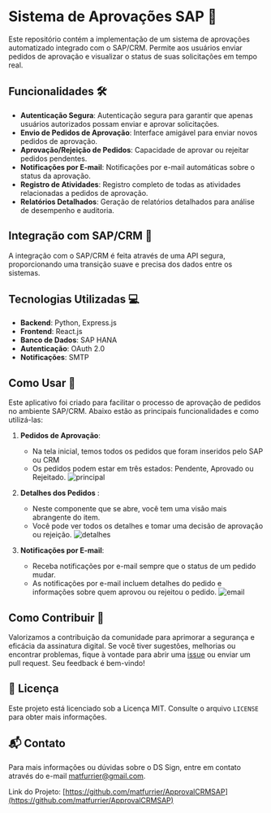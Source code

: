 # Sistema de Aprovações SAP 🚀

Este repositório contém a implementação de um sistema de aprovações automatizado integrado com o SAP/CRM. Permite aos usuários enviar pedidos de aprovação e visualizar o status de suas solicitações em tempo real.

## Funcionalidades 🛠

- **Autenticação Segura**: Autenticação segura para garantir que apenas usuários autorizados possam enviar e aprovar solicitações.
- **Envio de Pedidos de Aprovação**: Interface amigável para enviar novos pedidos de aprovação.
- **Aprovação/Rejeição de Pedidos**: Capacidade de aprovar ou rejeitar pedidos pendentes.
- **Notificações por E-mail**: Notificações por e-mail automáticas sobre o status da aprovação.
- **Registro de Atividades**: Registro completo de todas as atividades relacionadas a pedidos de aprovação.
- **Relatórios Detalhados**: Geração de relatórios detalhados para análise de desempenho e auditoria.

## Integração com SAP/CRM 💼

A integração com o SAP/CRM é feita através de uma API segura, proporcionando uma transição suave e precisa dos dados entre os sistemas.

## Tecnologias Utilizadas 💻

- **Backend**: Python, Express.js
- **Frontend**: React.js
- **Banco de Dados**: SAP HANA
- **Autenticação**: OAuth 2.0
- **Notificações**: SMTP

## Como Usar 📖

Este aplicativo foi criado para facilitar o processo de aprovação de pedidos no ambiente SAP/CRM. Abaixo estão as principais funcionalidades e como utilizá-las:

1. **Pedidos de Aprovação**:
   - Na tela inicial, temos todos os pedidos que foram inseridos pelo SAP ou CRM
   - Os pedidos podem estar em três estados: Pendente, Aprovado ou Rejeitado.
![principal](https://github.com/matfurrier/ApprovalCRMSAP/assets/30526394/cc6ac30f-6709-4d52-947c-412469048584)

2. **Detalhes dos Pedidos** :
   - Neste componente que se abre, você tem uma visão mais abrangente do item.
   - Você pode ver todos os detalhes e tomar uma decisão de aprovação ou rejeição.
![detalhes](https://github.com/matfurrier/ApprovalCRMSAP/assets/30526394/82cf75c6-a9e0-4c56-8cce-b034594400df)

3. **Notificações por E-mail**:
   - Receba notificações por e-mail sempre que o status de um pedido mudar.
   - As notificações por e-mail incluem detalhes do pedido e informações sobre quem aprovou ou rejeitou o pedido.
![email](https://github.com/matfurrier/ApprovalCRMSAP/assets/30526394/7e99754e-9d1e-4180-a139-65a7266acf67)

## Como Contribuir 👥
Valorizamos a contribuição da comunidade para aprimorar a segurança e eficácia da assinatura digital. Se você tiver sugestões, melhorias ou encontrar problemas, fique à vontade para abrir uma [issue](https://github.com/matfurrier/ApprovalsSAP/issues) ou enviar um pull request. Seu feedback é bem-vindo!

## 📄 Licença
Este projeto está licenciado sob a Licença MIT. Consulte o arquivo `LICENSE` para obter mais informações.

## 📬 Contato
Para mais informações ou dúvidas sobre o DS Sign, entre em contato através do e-mail [matfurrier@gmail.com](mailto:matfurrier@gmail.com).

Link do Projeto: [https://github.com/matfurrier/ApprovalCRMSAP](https://github.com/matfurrier/ApprovalCRMSAP)

